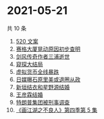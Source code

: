 # 2021-05-21

共 10 条

<!-- BEGIN -->
<!-- 最后更新时间 Fri May 21 2021 06:07:54 GMT+0800 (China Standard Time) -->

1. [520 文案](https://www.zhihu.com/search?q=520文案)
2. [赛格大厦晃动原因初步查明](https://www.zhihu.com/search?q=赛格大厦)
3. [剑风传奇作者三浦逝世](https://www.zhihu.com/search?q=剑风传奇)
4. [窥探大结局](https://www.zhihu.com/search?q=窥探)
5. [虚拟货币全线暴跌](https://www.zhihu.com/search?q=币圈崩盘)
6. [日媒曝石原里美或退圈从政](https://www.zhihu.com/search?q=石原里美)
7. [新垣结衣和星野源结婚](https://www.zhihu.com/search?q=新垣结衣结婚)
8. [王彦霖结婚](https://www.zhihu.com/search?q=王彦霖)
9. [特朗普集团被刑事调查](https://www.zhihu.com/search?q=特朗普)
10. [《画江湖之不良人》第四季第 5 集](https://www.zhihu.com/search?q=画江湖之不良人第四季)

<!-- END -->
